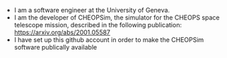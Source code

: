 - I am a software engineer at the University of Geneva.
- I am the developer of CHEOPSim, the simulator for the CHEOPS space telescope mission, described in the following publication:
https://arxiv.org/abs/2001.05587
- I have set up this github account in order to make the CHEOPSim software publically available

<!---
davefutyan/davefutyan is a ✨ special ✨ repository because its `README.md` (this file) appears on your GitHub profile.
You can click the Preview link to take a look at your changes.
--->
